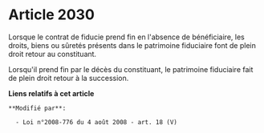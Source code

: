 # Article 2030

Lorsque le contrat de fiducie prend fin en l'absence de bénéficiaire, les droits, biens ou sûretés présents dans le
patrimoine fiduciaire font de plein droit retour au constituant.

Lorsqu'il prend fin par le décès du constituant, le patrimoine fiduciaire fait de plein droit retour à la succession.

**Liens relatifs à cet article**

	**Modifié par**:

	  - Loi n°2008-776 du 4 août 2008 - art. 18 (V)

